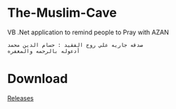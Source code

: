 # The-Muslim-Cave
VB .Net application to remind people to Pray with AZAN

```
صدقه جاريه علي روح الفقيد : حسام الدين محمد
أدعوله بالرحمه والمغفره
```

# Download
[Releases](https://github.com/aoGFX/The-Muslim-Cave/releases)

